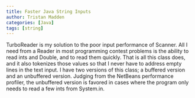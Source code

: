 ```yaml
---
title: Faster Java String Inputs
author: Tristan Madden
categories: [Java]
tags: [string]
---
```

TurboReader is my solution to the poor input performance of Scanner. All I need from a Reader in most programming contest problems is the ability to read ints and Double, and to read them quickly. That is all this class does, and it also tokenizes those values so that I never have to address empty lines in the text input. I have two versions of this class; a buffered version and an unbuffered version. Judging from the NetBeans performance profiler, the unbuffered version is favored in cases where the program only needs to read a few ints from System.in.

<script src="https://gist.github.com/Trimad/e96bf07c966fd549a05d929f80765fb8.js"></script>